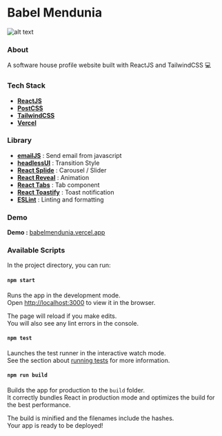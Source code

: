 # Babel Mendunia

![alt text](https://github.com/dmasprstya/babelmendunia/blob/master/src/assets/images/screely.png)

### About

A software house profile website built with ReactJS and TailwindCSS :computer:

### Tech Stack

- [**ReactJS**](https://github.com/facebook/create-react-app)
- [**PostCSS**](https://postcss.org/)
- [**TailwindCSS**](https://tailwindcss.com/)
- [**Vercel**](https://vercel.com/)

### Library

- [**emailJS**](https://www.emailjs.com/) : Send email from javascript
- [**headlessUI**](https://github.com/tailwindlabs/headlessui) : Transition Style
- [**React Splide**](https://splidejs.com/integration-react-splide/) : Carousel / Slider
- [**React Reveal**](https://www.react-reveal.com/) : Animation
- [**React Tabs**](https://www.npmjs.com/package/react-tabs) : Tab component
- [**React Toastify**](https://www.npmjs.com/package/react-toastify) : Toast notification
- [**ESLint**](https://eslint.org/) : Linting and formatting

### Demo

**Demo :** [babelmendunia.vercel.app](https://babelmendunia.vercel.app/)

### Available Scripts

In the project directory, you can run:

#### `npm start`

Runs the app in the development mode.\
Open [http://localhost:3000](http://localhost:3000) to view it in the browser.

The page will reload if you make edits.\
You will also see any lint errors in the console.

#### `npm test`

Launches the test runner in the interactive watch mode.\
See the section about [running tests](https://facebook.github.io/create-react-app/docs/running-tests) for more information.

#### `npm run build`

Builds the app for production to the `build` folder.\
It correctly bundles React in production mode and optimizes the build for the best performance.

The build is minified and the filenames include the hashes.\
Your app is ready to be deployed!
